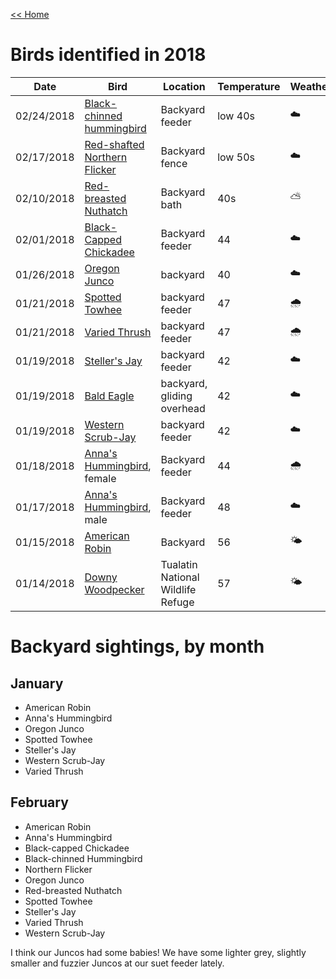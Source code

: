 [<< Home](../README.md)

# Birds identified in 2018 

| Date  | Bird | Location | Temperature | Weather |
| ------------- | ------------- | ------------- | ------------- | ------------- |
| 02/24/2018| [Black-chinned hummingbird](https://www.allaboutbirds.org/guide/Black-chinned_Hummingbird/id) | Backyard feeder | low 40s | ☁️ |
| 02/17/2018 | [Red-shafted Northern Flicker](https://www.allaboutbirds.org/guide/Northern_Flicker/overview) | Backyard fence | low 50s | ☁️ | 
| 02/10/2018 | [Red-breasted Nuthatch](https://www.allaboutbirds.org/guide/Red-breasted_Nuthatch/id) | Backyard bath | 40s | ⛅️ |
| 02/01/2018 | [Black-Capped Chickadee](https://www.allaboutbirds.org/guide/Black-capped_Chickadee/id) | Backyard feeder | 44 | ☁️ |
| 01/26/2018 | [Oregon Junco](https://oregonencyclopedia.org/articles/oregon_junco/) | backyard | 40 | ☁️ |
| 01/21/2018 | [Spotted Towhee](https://www.allaboutbirds.org/guide/Spotted_Towhee/id) | backyard feeder | 47 | 🌧 |
| 01/21/2018 | [Varied Thrush](https://www.allaboutbirds.org/guide/Varied_Thrush/id) | backyard feeder | 47 | 🌧 |
| 01/19/2018 | [Steller's Jay](https://www.allaboutbirds.org/guide/Stellers_Jay/id) | backyard feeder | 42 | ☁️ |
| 01/19/2018 | [Bald Eagle](https://www.allaboutbirds.org/guide/Bald_Eagle/id) | backyard, gliding overhead | 42 | ☁️ |
| 01/19/2018 | [Western Scrub-Jay](http://audubonportland.org/local-birding/kids-guide/backyard-birds/scrub-jay) | backyard feeder | 42 | ☁️ |
| 01/18/2018 | [Anna's Hummingbird](https://www.allaboutbirds.org/guide/Annas_Hummingbird/id), female | Backyard feeder | 44 | 🌧 |
| 01/17/2018 | [Anna's Hummingbird](https://www.allaboutbirds.org/guide/Annas_Hummingbird/id), male | Backyard feeder | 48 | ☁️ |
| 01/15/2018  | [American Robin](https://www.allaboutbirds.org/guide/American_Robin/id)  | Backyard | 56 | 🌤 |
| 01/14/2018 | [Downy Woodpecker](https://www.allaboutbirds.org/guide/Downy_Woodpecker/id) | Tualatin National Wildlife Refuge | 57 | 🌤 |


# Backyard sightings, by month 

## January 

- American Robin
- Anna's Hummingbird
- Oregon Junco 
- Spotted Towhee 
- Steller's Jay 
- Western Scrub-Jay 
- Varied Thrush

## February 

- American Robin 
- Anna's Hummingbird 
- Black-capped Chickadee
- Black-chinned Hummingbird
- Northern Flicker 
- Oregon Junco
- Red-breasted Nuthatch 
- Spotted Towhee
- Steller's Jay
- Varied Thrush 
- Western Scrub-Jay 

I think our Juncos had some babies! We have some lighter grey, slightly smaller and fuzzier Juncos at our suet feeder lately. 
